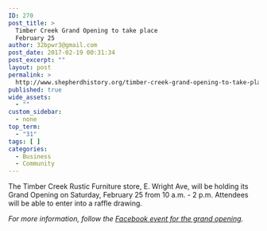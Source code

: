 ```yaml
---
ID: 270
post_title: >
  Timber Creek Grand Opening to take place
  February 25
author: 32bpwr3@gmail.com
post_date: 2017-02-19 00:31:34
post_excerpt: ""
layout: post
permalink: >
  http://www.shepherdhistory.org/timber-creek-grand-opening-to-take-place-february-25/
published: true
wide_assets:
  - ""
custom_sidebar:
  - none
top_term:
  - "31"
tags: [ ]
categories:
  - Business
  - Community
---
```

The Timber Creek Rustic Furniture store, E. Wright Ave, will be holding its Grand Opening on Saturday, February 25 from 10 a.m. - 2 p.m. Attendees will be able to enter into a raffle drawing.

<em>For more information, follow the <a href="https://www.facebook.com/events/347743208959607/">Facebook event for the grand opening</a>.</em>